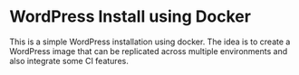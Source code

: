 # WordPress Install using Docker

This is a simple WordPress installation using docker. The idea is to create a WordPress image that can be replicated across multiple environments and also integrate some CI features.
